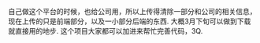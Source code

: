 

自己做这个平台的时候，也给公司用，所以上传得清除一部分和公司的相关信息，现在上传的只是前端部分，以及一小部分后端的东西.
大概3月下旬可以做到下载就直接用的地步.
这个项目大家都可以加进来帮忙完善代码，3Q.

